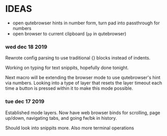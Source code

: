 # IDEAS

* open qutebrowser hints in number form, turn pad into passthrough for numbers
* open browser to current clipboard (`pp` in qutebrowser)

### wed dec 18 2019

Rewrote config parsing to use traditional {} blocks instead of indents.

Working on typing for text snippits, hopefully done tonight.

Next macro will be extending the browser mode to use qutebrowser's hint via
numbers. Looking into a type of layer that resets the layer timeout each time a
button is pressed within it to make this mode possible.

### tue dec 17 2019

Established mode layers. Now have web browser binds for scrolling, page up/down,
navigating tabs, and going fw/bk in history.

Should look into snippits more. Also more terminal operations
